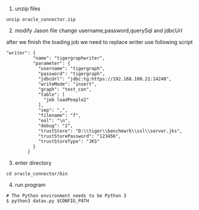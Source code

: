 1. unzip files

```
unzip oracle_connector.zip
```
2. modify Jason file
change username,password,querySql and jdbcUrl

after we finish the loading job we need to replace writer use following script
```
"writer": {
          "name": "tigergraphwriter",
          "parameter": {
            "username": "tigergraph",
            "password": "tigergraph",
            "jdbcUrl": "jdbc:tg:https://192.168.100.21:14240",
            "writeMode": "insert",
            "graph": "test_con",
            "table": [
              "job loadPeople2"
            ],
            "sep": ",",
            "filename": "f",
            "eol": "\n",
            "debug": "2",
            "trustStore": "D:\\tiger\\benchmark\\ssl\\server.jks",
            "trustStorePassword": "123456",
            "trustStoreType": "JKS"
          }
        }

```
3. enter directory

```
cd oracle_connector/bin
```


4. run program

```
# The Python environment needs to be Python 3
$ python3 datax.py $CONFIG_PATH
```

